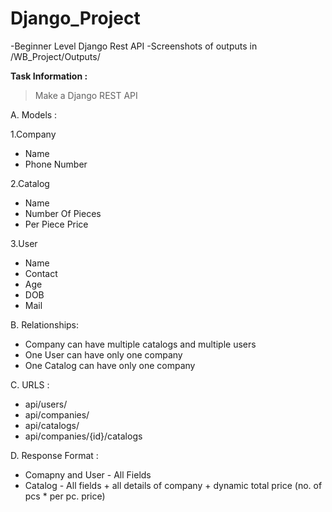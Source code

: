 # Django_Project
-Beginner Level Django Rest API 
-Screenshots of outputs in /WB_Project/Outputs/

**Task Information :**

>Make a Django REST API

A. Models :

  1.Company 
  - Name
  - Phone Number

  2.Catalog
  - Name
  - Number Of Pieces
  - Per Piece Price

  3.User
  - Name
  - Contact
  - Age
  - DOB
  - Mail


B. Relationships:
  - Company can have multiple catalogs and multiple users
  - One User can have only one company
  - One Catalog can have only one company

C. URLS : 
  - api/users/
  - api/companies/
  - api/catalogs/
  - api/companies/{id}/catalogs

D. Response Format :
  - Comapny and User - All Fields
  - Catalog - All fields + all details of company + dynamic total price (no. of pcs * per pc. price)
